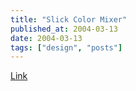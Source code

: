 ```yaml
---
title: "Slick Color Mixer"
published_at: 2004-03-13
date: 2004-03-13
tags: ["design", "posts"]
---
```

[Link](http://pixy.cz/apps/barvy/index.html)